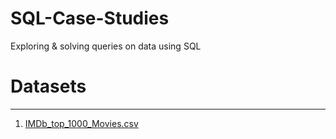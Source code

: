 # SQL-Case-Studies
Exploring &amp; solving queries on data using SQL

# Datasets
---
1. [IMDb_top_1000_Movies.csv](https://drive.google.com/file/d/16N3Wypz3Fn3qYiq6UE_ybdWPfPNHa7Ii/view?usp=drive_link)

